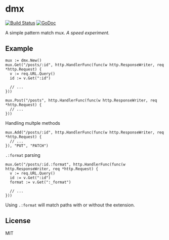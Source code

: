 # dmx

[![Build Status](https://travis-ci.org/nowk/dmx.svg?branch=master)](https://travis-ci.org/nowk/dmx)
[![GoDoc](https://godoc.org/github.com/nowk/dmx?status.svg)](http://godoc.org/github.com/nowk/dmx)

A simple pattern match mux. *A speed experiment.*

## Example

    mux := dmx.New()
    mux.Get("/posts/:id", http.HandlerFunc(func(w http.ResponseWriter, req *http.Request) {
      v := req.URL.Query()
      id := v.Get(":id")

      // ...
    }))

    mux.Post("/posts", http.HandlerFunc(func(w http.ResponseWriter, req *http.Request) {
      // ...
    }))

Handling multple methods

    mux.Add("/posts/:id", http.HandlerFunc(func(w http.ResponseWriter, req *http.Request) {
      // ...
    }), "PUT", "PATCH")

`.:format` parsing

    mux.Get("/posts/:id.:format", http.HandlerFunc(func(w http.ResponseWriter, req *http.Request) {
      v := req.URL.Query()
      id := v.Get(":id")
      format := v.Get(":_format")

      // ...
    }))

Using `.:format` will match paths with or without the extension.


## License

MIT

